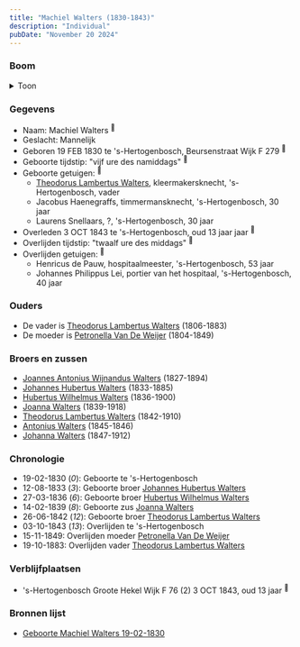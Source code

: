 ```yaml
---
title: "Machiel Walters (1830-1843)"
description: "Individual"
pubDate: "November 20 2024"
---
```


### Boom
<details><summary>Toon</summary>

![test](https://www.plantuml.com/plantuml/svg/ZP9FJm8n4CNl_HGJENWYMTXLMKBGeBlHH8L4eaVItOvifTkIJeaXXk_k8EkVg45lpVIzlj_Cz8o2z65L6q4BRPVIoneAMIxctgsiEdV6UGXUMk8hj45KMY6KsfS6TsUibs4DDTO5UjgLAA175zPB55zUBOqaWXS102Fd5VfffSk5HQB1e9RQ3eSGYuqGXp1vYoAnSnnCAtJA-HN1jToc13uzICCXT02Iu2gAebuFe9N5-L4-ueYNHur6RM3GBsIndXKk18Fz8NHEu2wRGASN7SFf5nKjLiRCf5MpqZkYmZ7LLfx2-7pAybuCXzI-v6WtHriuAYicRV0c63mRZ95mBorS83oWVaB_oPOoMpxAuYpUmzPDch0e-HVR4ToExrcUf7lO1lrdL4hR-TRHQHpTupUqdD6wARICdbTXpVpkcV4seXbdkzqeHDF3Pw5nSe6lEb4YtkDkP5anz_Vji0G-TloFBQMGPoC6ZQEVhVqvcBWPO_BhpiGPMiM__HK0)
</details>

### Gegevens
- Naam: Machiel Walters <sup><a href="../s00138/" style="text-decoration:none" title="Geboorte Machiel Walters 19-02-1830">:link:</a></sup>
- Geslacht: Mannelijk
- Geboren 19 FEB 1830 te 's-Hertogenbosch, Beursenstraat Wijk F 279 <sup><a href="../s00138/" style="text-decoration:none" title="Geboorte Machiel Walters 19-02-1830">:link:</a></sup>
- Geboorte tijdstip: "vijf ure des namiddags" <sup><a href="../s00138/" style="text-decoration:none" title="Geboorte Machiel Walters 19-02-1830">:link:</a></sup>
- Geboorte getuigen: <sup><a href="../s00138/" style="text-decoration:none" title="Geboorte Machiel Walters 19-02-1830">:link:</a></sup>
  - [Theodorus Lambertus Walters](../i00088/), kleermakersknecht, \'s-Hertogenbosch, vader
  - Jacobus Haenegraffs, timmermansknecht, \'s-Hertogenbosch, 30 jaar
  - Laurens Snellaars, \?, \'s-Hertogenbosch, 30 jaar
- Overleden 3 OCT 1843 te 's-Hertogenbosch, oud 13 jaar jaar <sup><a href="../s00142/" style="text-decoration:none" title="Overlijden Machiel Walters 03-10-1843">:link:</a></sup>
- Overlijden tijdstip: "twaalf ure des middags" <sup><a href="../s00142/" style="text-decoration:none" title="Overlijden Machiel Walters 03-10-1843">:link:</a></sup>
- Overlijden getuigen: <sup><a href="../s00142/" style="text-decoration:none" title="Overlijden Machiel Walters 03-10-1843">:link:</a></sup>
  - Henricus de Pauw, hospitaalmeester, \'s-Hertogenbosch, 53 jaar
  - Johannes Philippus Lei, portier van het hospitaal, \'s-Hertogenbosch, 40 jaar

### Ouders
- De vader is [Theodorus Lambertus Walters](../i00088/) (1806-1883)
- De moeder is [Petronella Van De Weijer](../i00089/) (1804-1849)

### Broers en zussen
- [Joannes Antonius Wijnandus Walters](../i00103/) (1827-1894)
- [Johannes Hubertus Walters](../i00079/) (1833-1885)
- [Hubertus Wilhelmus Walters](../i00105/) (1836-1900)
- [Joanna Walters](../i00106/) (1839-1918)
- [Theodorus Lambertus Walters](../i00107/) (1842-1910)
- [Antonius Walters](../i00108/) (1845-1846)
- [Johanna Walters](../i00109/) (1847-1912)

### Chronologie
- 19-02-1830 (<i>0</i>): Geboorte te 's-Hertogenbosch
- 12-08-1833 (<i>3</i>): Geboorte broer [Johannes Hubertus Walters](../i00079/)
- 27-03-1836 (<i>6</i>): Geboorte broer [Hubertus Wilhelmus Walters](../i00105/)
- 14-02-1839 (<i>8</i>): Geboorte zus [Joanna Walters](../i00106/)
- 26-06-1842 (<i>12</i>): Geboorte broer [Theodorus Lambertus Walters](../i00107/)
- 03-10-1843 (<i>13</i>): Overlijden te 's-Hertogenbosch
- 15-11-1849: Overlijden moeder [Petronella Van De Weijer](../i00089/)
- 19-10-1883: Overlijden vader [Theodorus Lambertus Walters](../i00088/)

### Verblijfplaatsen
- 's-Hertogenbosch Groote Hekel Wijk F 76 (2) 3 OCT 1843, oud 13 jaar  <sup><a href="../s00142/" style="text-decoration:none" title="Overlijden Machiel Walters 03-10-1843">:link:</a></sup>

### Bronnen lijst
- [Geboorte Machiel Walters 19-02-1830](../s00138/)